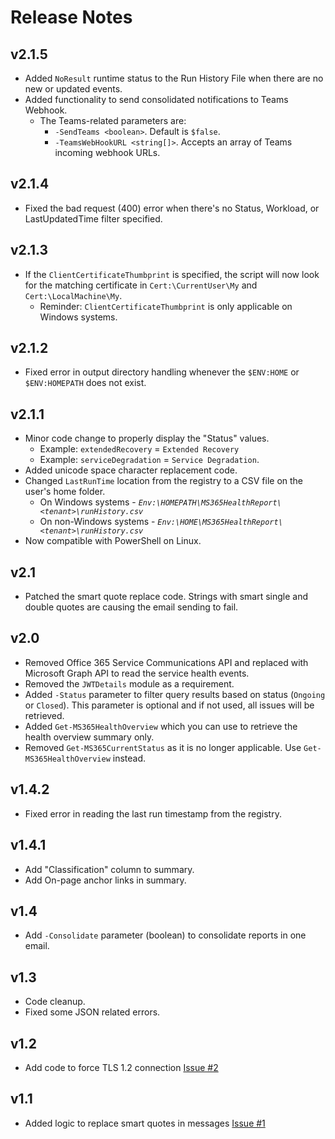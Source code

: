 # Release Notes

## v2.1.5

- Added `NoResult` runtime status to the Run History File when there are no new or updated events.
- Added functionality to send consolidated notifications to Teams Webhook.
  - The Teams-related parameters are:
    - `-SendTeams <boolean>`. Default is `$false`.
    - `-TeamsWebHookURL <string[]>`. Accepts an array of Teams incoming webhook URLs.

## v2.1.4

- Fixed the bad request (400) error when there's no Status, Workload, or LastUpdatedTime filter specified.

## v2.1.3

- If the `ClientCertificateThumbprint` is specified, the script will now look for the matching certificate in `Cert:\CurrentUser\My` and `Cert:\LocalMachine\My`.
  - Reminder: `ClientCertificateThumbprint` is only applicable on Windows systems.

## v2.1.2

- Fixed error in output directory handling whenever the `$ENV:HOME` or `$ENV:HOMEPATH` does not exist.

## v2.1.1

- Minor code change to properly display the "Status" values.
  - Example: `extendedRecovery` = `Extended Recovery`
  - Example: `serviceDegradation` = `Service Degradation`.
- Added unicode space character replacement code.
- Changed `LastRunTime` location from the registry to a CSV file on the user's home folder.
  - On Windows systems -  *`Env:\HOMEPATH\MS365HealthReport\<tenant>\runHistory.csv`*
  - On non-Windows systems -  *`Env:\HOME\MS365HealthReport\<tenant>\runHistory.csv`*
- Now compatible with PowerShell on Linux.

## v2.1

- Patched the smart quote replace code. Strings with smart single and double quotes are causing the email sending to fail.

## v2.0

- Removed Office 365 Service Communications API and replaced with Microsoft Graph API to read the service health events.
- Removed the `JWTDetails` module as a requirement.
- Added `-Status` parameter to filter query results based on status (`Ongoing` or `Closed`). This parameter is optional and if not used, all issues will be retrieved.
- Added `Get-MS365HealthOverview` which you can use to retrieve the health overview summary only.
- Removed `Get-MS365CurrentStatus` as it is no longer applicable. Use `Get-MS365HealthOverview` instead.

## v1.4.2

- Fixed error in reading the last run timestamp from the registry.

## v1.4.1

- Add "Classification" column to summary.
- Add On-page anchor links in summary.

## v1.4

- Add `-Consolidate` parameter (boolean) to consolidate reports in one email.

## v1.3

- Code cleanup.
- Fixed some JSON related errors.

## v1.2

- Add code to force TLS 1.2 connection [Issue #2](https://github.com/junecastillote/MS365HealthReport/issues/1)

## v1.1

- Added logic to replace smart quotes in messages [Issue #1](https://github.com/junecastillote/MS365HealthReport/issues/1)
